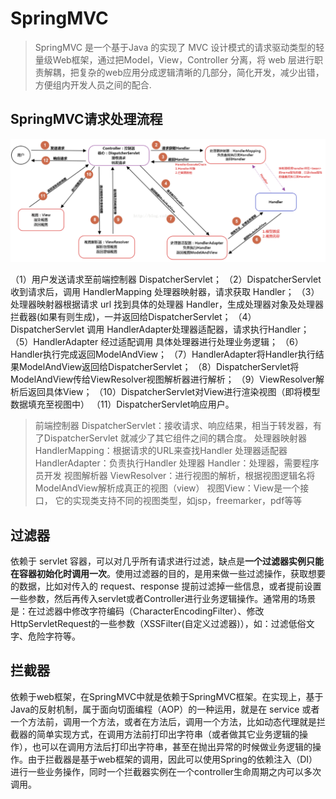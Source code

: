 # SpringMVC

> SpringMVC 是一个基于Java 的实现了 MVC 设计模式的请求驱动类型的轻量级Web框架，通过把Model，View，Controller 分离，将 web 层进行职责解耦，把复杂的web应用分成逻辑清晰的几部分，简化开发，减少出错，方便组内开发人员之间的配合.

## SpringMVC请求处理流程

![image-20220508195426627](../../image/image-20220508195426627.png)

（1）用户发送请求至前端控制器 DispatcherServlet；
（2）DispatcherServlet 收到请求后，调用 HandlerMapping 处理器映射器，请求获取 Handler；
（3）处理器映射器根据请求 url 找到具体的处理器 Handler，生成处理器对象及处理器拦截器(如果有则生成)，一并返回给DispatcherServlet；
（4）DispatcherServlet 调用 HandlerAdapter处理器适配器，请求执行Handler；
（5）HandlerAdapter 经过适配调用 具体处理器进行处理业务逻辑；
（6）Handler执行完成返回ModelAndView；
（7）HandlerAdapter将Handler执行结果ModelAndView返回给DispatcherServlet；
（8）DispatcherServlet将ModelAndView传给ViewResolver视图解析器进行解析；
（9）ViewResolver解析后返回具体View；
（10）DispatcherServlet对View进行渲染视图（即将模型数据填充至视图中）
（11）DispatcherServlet响应用户。

> 前端控制器 DispatcherServlet：接收请求、响应结果，相当于转发器，有了DispatcherServlet 就减少了其它组件之间的耦合度。
> 处理器映射器 HandlerMapping：根据请求的URL来查找Handler
> 处理器适配器 HandlerAdapter：负责执行Handler
> 处理器 Handler：处理器，需要程序员开发
> 视图解析器 ViewResolver：进行视图的解析，根据视图逻辑名将ModelAndView解析成真正的视图（view）
> 视图View：View是一个接口， 它的实现类支持不同的视图类型，如jsp，freemarker，pdf等等

## 过滤器

依赖于 servlet 容器，可以对几乎所有请求进行过滤，缺点是**一个过滤器实例只能在容器初始化时调用一次**。使用过滤器的目的，是用来做一些过滤操作，获取想要的数据，比如对传入的 request、response 提前过滤掉一些信息，或者提前设置一些参数，然后再传入servlet或者Controller进行业务逻辑操作。通常用的场景是：在过滤器中修改字符编码（CharacterEncodingFilter）、修改HttpServletRequest的一些参数（XSSFilter(自定义过滤器)），如：过滤低俗文字、危险字符等。

## 拦截器

依赖于web框架，在SpringMVC中就是依赖于SpringMVC框架。在实现上，基于Java的反射机制，属于面向切面编程（AOP）的一种运用，就是在 service 或者一个方法前，调用一个方法，或者在方法后，调用一个方法，比如动态代理就是拦截器的简单实现方式，在调用方法前打印出字符串（或者做其它业务逻辑的操作），也可以在调用方法后打印出字符串，甚至在抛出异常的时候做业务逻辑的操作。由于拦截器是基于web框架的调用，因此可以使用Spring的依赖注入（DI）进行一些业务操作，同时一个拦截器实例在一个controller生命周期之内可以多次调用。